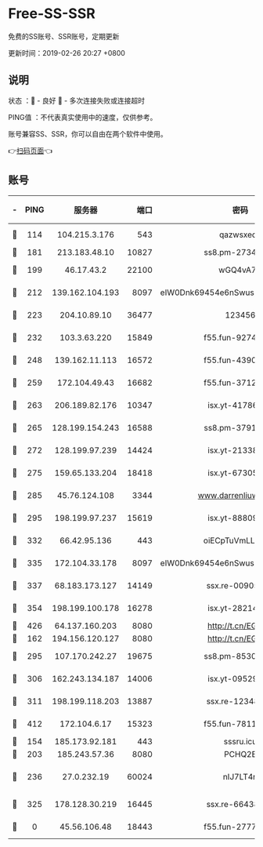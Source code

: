 # Free-SS-SSR

免费的SS账号、SSR账号，定期更新

更新时间：2019-02-26 20:27 +0800

## 说明

状态     ：🙂 - 良好 🙁 - 多次连接失败或连接超时

PING值   ：不代表真实使用中的速度，仅供参考。

账号兼容SS、SSR，你可以自由在两个软件中使用。

👉[扫码页面](https://liesauer.github.io/free-ss-ssr.github.io/)👈

## 账号

|-|PING|服务器|端口|密码|加密方式|区域|
|:----:|:----:|:-----:|-----:|:----:|:----:|:----:|
|🙂|114|104.215.3.176|543|qazwsxedc|aes-256-gcm|JP|
|🙂|181|213.183.48.10|10827|ss8.pm-27345710|rc4-md5|RU|
|🙂|199|46.17.43.2|22100|wGQ4vA7D|aes-256-gcm|RU|
|🙂|212|139.162.104.193|8097|eIW0Dnk69454e6nSwuspv9DmS201tQ0D|aes-256-cfb|JP|
|🙂|223|204.10.89.10|36477|123456|aes-256-cfb|US|
|🙂|232|103.3.63.220|15849|f55.fun-92746572|aes-256-cfb|SG|
|🙂|248|139.162.11.113|16572|f55.fun-43900311|aes-256-cfb|SG|
|🙂|259|172.104.49.43|16682|f55.fun-37126498|aes-256-cfb|SG|
|🙂|263|206.189.82.176|10347|isx.yt-41786271|aes-256-cfb|SG|
|🙂|265|128.199.154.243|16588|ss8.pm-37919199|aes-256-cfb|SG|
|🙂|272|128.199.97.239|14424|isx.yt-21338454|aes-256-cfb|SG|
|🙂|275|159.65.133.204|18418|isx.yt-67305082|aes-256-cfb|SG|
|🙂|285|45.76.124.108|3344|www.darrenliuwei.com|aes-256-cfb|AU|
|🙂|295|198.199.97.237|15619|isx.yt-88809686|aes-256-cfb|US|
|🙂|332|66.42.95.136|443|oiECpTuVmLLxk4Ts|aes-256-cfb|US|
|🙂|335|172.104.33.178|8097|eIW0Dnk69454e6nSwuspv9DmS201tQ0D|aes-256-cfb|SG|
|🙂|337|68.183.173.127|14149|ssx.re-00905761|aes-256-cfb|US|
|🙂|354|198.199.100.178|16278|isx.yt-28214890|aes-256-cfb|US|
|🙂|426|64.137.160.203|8080|http://t.cn/EGJIyrl|rc4-md5|CA|
|🙂|162|194.156.120.127|8080|http://t.cn/EGJIyrl|rc4-md5|RU|
|🙂|295|107.170.242.27|19675|ss8.pm-85305168|aes-256-cfb|US|
|🙂|306|162.243.134.187|14006|isx.yt-09529412|aes-256-cfb|US|
|🙂|311|198.199.118.203|13887|ssx.re-12348828|aes-256-cfb|US|
|🙂|412|172.104.6.17|15323|f55.fun-78116806|aes-256-cfb|US|
|🙁|154|185.173.92.181|443|sssru.icu|rc4-md5|RU|
|🙁|203|185.243.57.36|8080|PCHQ2E|rc4-md5|US|
|🙁|236|27.0.232.19|60024|nIJ7LT4n|xchacha20-ietf-poly1305|HK|
|🙁|325|178.128.30.219|16445|ssx.re-66438598|aes-256-cfb|SG|
|🙁|0|45.56.106.48|18443|f55.fun-27772788|aes-256-cfb|US|
